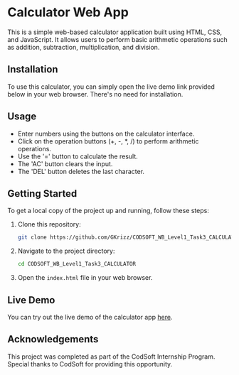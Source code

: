 # Calculator Web App

This is a simple web-based calculator application built using HTML, CSS, and JavaScript. It allows users to perform basic arithmetic operations such as addition, subtraction, multiplication, and division.

## Installation

To use this calculator, you can simply open the live demo link provided below in your web browser. There's no need for installation.

## Usage

- Enter numbers using the buttons on the calculator interface.
- Click on the operation buttons (+, -, *, /) to perform arithmetic operations.
- Use the '=' button to calculate the result.
- The 'AC' button clears the input.
- The 'DEL' button deletes the last character.

## Getting Started

To get a local copy of the project up and running, follow these steps:

1. Clone this repository:

    ```bash
    git clone https://github.com/GKrizz/CODSOFT_WB_Level1_Task3_CALCULATOR.git
    ```

2. Navigate to the project directory:

    ```bash
    cd CODSOFT_WB_Level1_Task3_CALCULATOR
    ```

3. Open the `index.html` file in your web browser.

## Live Demo

You can try out the live demo of the calculator app [here](https://gkrizz.github.io/CODSOFT_WB_Level1_Task3_CALCULATOR/).

## Acknowledgements

This project was completed as part of the CodSoft Internship Program. Special thanks to CodSoft for providing this opportunity.
